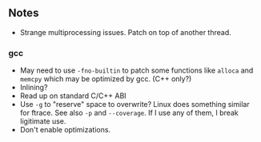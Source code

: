 Notes
-----

*   Strange multiprocessing issues. Patch on top of another thread.

### gcc

*   May need to use `-fno-builtin` to patch some functions like `alloca` and
    `memcpy` which may be optimized by gcc. (C++ only?)
*   Inlining?
*   Read up on standard C/C++ ABI
*   Use `-g` to "reserve" space to overwrite? Linux does something similar for
    ftrace. See also `-p` and `--coverage`. If I use any of them, I break
    ligitimate use.
*   Don't enable optimizations.
